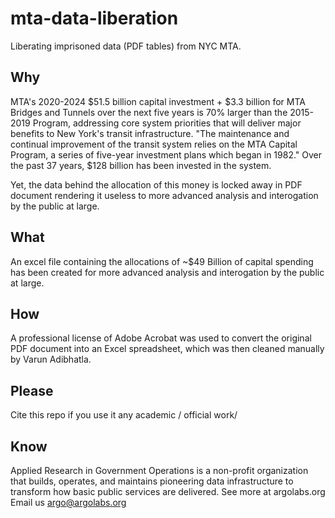 # mta-data-liberation
Liberating imprisoned data (PDF tables) from NYC MTA.


## Why
MTA's 2020-2024 $51.5 billion capital investment + $3.3 billion for MTA Bridges and Tunnels over the next five years is 70% larger than the 2015-2019 Program, addressing core system priorities that will deliver major benefits to New York's transit infrastructure.
"The maintenance and continual improvement of the transit system relies on the MTA Capital Program, a series of five-year investment plans which began in 1982." Over the past 37 years, $128 billion has been invested in the system. 

Yet, the data behind the allocation of this money is locked away in PDF document rendering it useless to more advanced analysis and interogation by the public at large.

## What
An excel file containing the allocations of ~$49 Billion of capital spending has been created for more advanced analysis and interogation by the public at large.



## How
A professional license of Adobe Acrobat was used to convert the original PDF document into an Excel spreadsheet, which was then cleaned manually by Varun Adibhatla.

## Please
Cite this repo if you use it any academic / official work/

## Know
Applied Research in Government Operations is a non-profit organization that builds, operates, and maintains pioneering data infrastructure to transform how basic public services are delivered. See more at argolabs.org
Email us argo@argolabs.org
